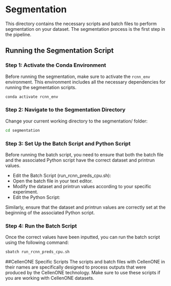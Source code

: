 # Segmentation

This directory contains the necessary scripts and batch files to perform segmentation on your dataset. The segmentation process is the first step in the pipeline.

## Running the Segmentation Script

### Step 1: Activate the Conda Environment

Before running the segmentation, make sure to activate the `rcnn_env` environment. This environment includes all the necessary dependencies for running the segmentation scripts.

```bash
conda activate rcnn_env
```

### Step 2: Navigate to the Segmentation Directory
Change your current working directory to the segmentation/ folder:

```bash
cd segmentation
```

### Step 3: Set Up the Batch Script and Python Script
Before running the batch script, you need to ensure that both the batch file and the associated Python script have the correct dataset and printrun values.

 - Edit the Batch Script (run_rcnn_preds_cpu.sh):
  - Open the batch file in your text editor.
  - Modify the dataset and printrun values according to your specific experiment.
 - Edit the Python Script:

Similarly, ensure that the dataset and printrun values are correctly set at the beginning of the associated Python script.

### Step 4: Run the Batch Script
Once the correct values have been inputted, you can run the batch script using the following command:

```bash
sbatch run_rcnn_preds_cpu.sh
```

##CellenONE Specific Scripts
The scripts and batch files with CellenONE in their names are specifically designed to process outputs that were produced by the CellenONE technology. Make sure to use these scripts if you are working with CellenONE datasets.